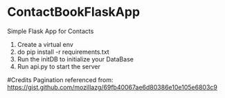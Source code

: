 # ContactBookFlaskApp
Simple Flask App for Contacts
1. Create a virtual env
2. do pip install -r requirements.txt
3. Run the initDB to initialize your DataBase
4. Run api.py to start the server

#Credits
Pagination referenced from: https://gist.github.com/mozillazg/69fb40067ae6d80386e10e105e6803c9